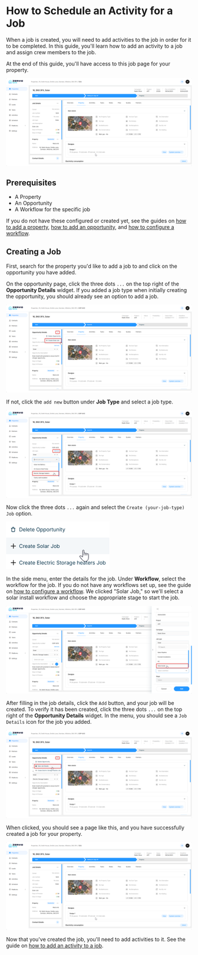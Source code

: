 # How to Schedule an Activity for a Job

When a job is created, you will need to add activities to the job in order for it to be completed. In this guide, you'll learn how to add an activity to a job and assign crew members to the job.

At the end of this guide, you'll have access to this job page for your property.

![job-page](images/job-page.png)

## Prerequisites

- A Property
- An Opportunity
- A Workflow for the specific job

If you do not have these configured or created yet, see the guides on [how to add a property](/Guides/adding-a-property.md), [how to add an opportunity](/Guides/adding-an-opportunity.md), and [how to configure a workflow](/Guides/creating-a-workflow.md).

## Creating a Job

First, search for the property you'd like to add a job to and click on the opportunity you have added.

On the opportunity page, click the three dots `...` on the top right of the **Opportunity Details** widget. If you added a job type when initially creating the opportunity, you should already see an option to add a job.

![add job](images/clicking-create-job.png)

If not, click the `add new` button under **Job Type** and select a job type.

![add job type](images/adding-new-job-type.png)

Now click the three dots `...` again and select the `Create (your-job-type) Job` option.

![create-job](images/create-job.png)

In the side menu, enter the details for the job. Under **Workflow**, select the workflow for the job. If you do not have any workflows set up, see the guide on [how to configure a workflow](/Guides/creating-a-workflow.md). We clicked "Solar Job," so we'll select a solar install workflow and choose the appropriate stage to start the job.

![configure job](images/configure-job.png)

After filling in the job details, click the `Add` button, and your job will be created.
To verify it has been created, click the three dots `...` on the top right of the **Opportunity Details** widget. In the menu, you should see a `Job Details` icon for the job you added.

![verify-job-created](images/verify-job-created.png)

When clicked, you should see a page like this, and you have successfully created a job for your property.

![job page](images/job-page.png)

Now that you've created the job, you'll need to add activities to it. See the guide on [how to add an activity to a job](/Guides/adding-an-activity-to-a-job.md).
